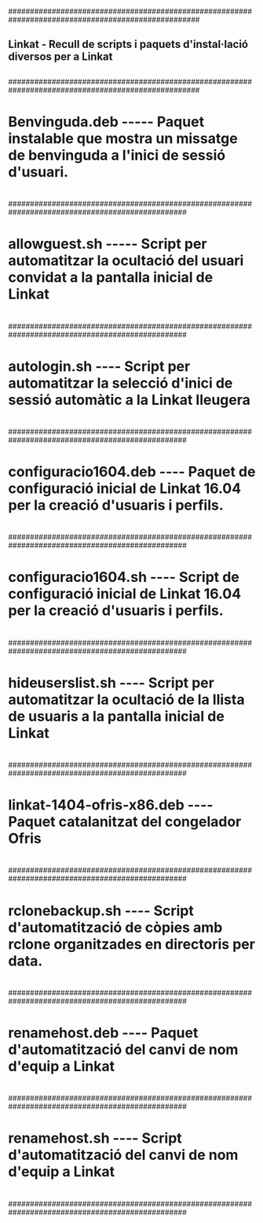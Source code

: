 ####################################################################################################
##                                                                                
##    Linkat - Recull de scripts i paquets d'instal·lació diversos per a Linkat   
##                                                                                
####################################################################################################
#
# Benvinguda.deb  ----- Paquet instalable que mostra un missatge de benvinguda a l'inici de sessió d'usuari.
#
#################################################################################################
#
# allowguest.sh  ----- Script per automatitzar la ocultació del usuari convidat a la pantalla inicial de Linkat 
#
#################################################################################################
#
# autologin.sh  ----  Script per automatitzar la selecció d'inici de sessió automàtic a la Linkat lleugera
#
#################################################################################################
#
# configuracio1604.deb  ----  Paquet de configuració inicial de Linkat 16.04 per la creació d'usuaris i perfils.
#
#################################################################################################
#
# configuracio1604.sh  ----  Script de configuració inicial de Linkat 16.04 per la creació d'usuaris i perfils. 	
#
#################################################################################################
#
# hideuserslist.sh  ----  Script per automatitzar la ocultació de la llista de usuaris a la pantalla inicial de Linkat 	
#
#################################################################################################
#
# linkat-1404-ofris-x86.deb  ----  Paquet catalanitzat del congelador Ofris 	
#
#################################################################################################
#
# rclonebackup.sh  ----  Script d'automatització de còpies amb rclone organitzades en directoris per data. 	
#
#################################################################################################
#
# renamehost.deb  ----  Paquet d'automatització del canvi de nom d'equip a Linkat 	
#
#################################################################################################
#
# renamehost.sh  ----  Script d'automatització del canvi de nom d'equip a Linkat 	
#
#################################################################################################
